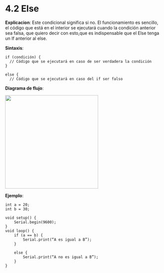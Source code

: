 # **4.2 Else**

**Explicacion**: Este condicional significa si no. El funcionamiento es sencillo, el código que está en el interior se ejecutará cuando la condición anterior sea falsa, que quiero decir con esto,que es indispensable que el Else tenga un If anterior al else.

**Sintaxis**:

```arduino
if (condición) {
  // Código que se ejecutará en caso de ser verdadera la condición
}

else {
  // Código que se ejecutará en caso del if ser falso
```

**Diagrama de flujo**:

<img src="https://i.imgur.com/UY3MJNn.jpeg" width="300">

**Ejemplo**:

```arduino
int a = 20;
int b = 30;

void setup() {
    Serial.begin(9600);
}
void loop() {
    if (a == b) {
        Serial.print(“A es igual a B”);
    }

    else {
        Serial.print(“A no es igual a B”);
    }
}
```